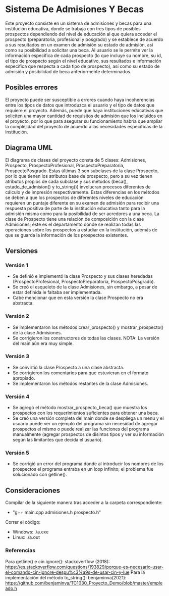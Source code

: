 # Sistema De Admisiones Y Becas
Este proyecto consiste en un sistema de admisiones y becas para una institución educativa, donde se trabaja con tres tipos de posibles prospectos dependiendo del nivel de educación al que quiera acceder el prospecto (preparatoria, profesional y posgrado) y se establece de acuerdo a sus resultados en un examen de admisión su estado de admisión, así como su posibilidad a solicitar una beca. Al usuario se le permite ver la información específica de cada prospecto (lo que incluye su nombre, su id, el tipo de prospecto según el nivel educativo, sus resultados e información específica que respecta a cada tipo de prospecto), así como su estado de admisión y posibilidad de beca anteriormente determinados.

## Posibles errores
El proyecto puede ser susceptible a errores cuando haya incoherencias entre los tipos de datos que introduzca el usuario y el tipo de datos que requiere el proyecto. Además, puede que haya instituciones educativas que soliciten una mayor cantidad de requisitos de admisión que los incluidos en el proyecto, por lo que para asegurar su funcionamiento habría que ampliar la complejidad del proyecto de acuerdo a las necesidades específicas de la institución.

## Diagrama UML
El diagrama de clases del proyecto consta de 5 clases: Admisiones, Prospecto, ProspectoProfesional, ProspectoPreparatoria, ProspectoPosgrado. Estas últimas 3 son subclases de la clase Prospecto, por lo que tienen los atributos base de prospecto, pero a su vez tienen atributos propios de cada subclase y sus métodos (beca(), estado_de_admision() y to_string()) involucran procesos diferentes de cálculo y de impresión respectivamente. Estas diferencias en los métodos se deben a que los prospectos de diferentes niveles de educación requieren un puntaje diferente en su examen de admisión para recibir una respuesta positiva de parte de la institución educativa tanto para la admisión misma como para la posibilidad de ser acredores a una beca. La clase de Prospecto tiene una relación de composición con la clase Admisiones; éste es el departamento donde se realizan todas las operaciones sobre los prospectos a estudiar en la institución, además de que se guarda la información de los prospectos existentes.

## Versiones
### Versión 1
* Se definió e implementó la clase Prospecto y sus clases heredadas (ProspectoProfesional, ProspectoPreparatoria, ProspectoPosgrado).
* Se creó el esqueleto de la clase Admisiones, sin embargo, a pesar de estar definida le faltaba ser implementada.
* Cabe mencionar que en esta versión la clase Prospecto no era abstracta.
### Versión 2
* Se implementaron los métodos crear_prospecto() y mostrar_prospecto() de la clase Admisiones.
* Se corrigieron los constructores de todas las clases.
NOTA: La versión del main aún era muy simple.
### Versión 3
* Se convirtió la clase Prospecto a una clase abstracta.
* Se corrigieron los comentarios para que estuvieran en el formato apropiado.
* Se implementaron los métodos restantes de la clase Admisiones.
### Versión 4
* Se agregó el método mostrar_prospecto_beca() que muestra los prospectos con los requerimientos suficientes para obtener una beca.
* Se creó una versión completa del main donde se despliega un menu y el usuario puede ver un ejemplo del programa sin necesidad de agregar prospectos el mismo o puede realizar las funciones del programa manualmente (agregar prospectos de disintos tipos y ver su información según las limitantes que decida el usuario).
### Versión 5
* Se corrigió un error del programa donde al introducir los nombres de los prospectos el programa entraba en un loop infinito; el problema fue solucionado con getline().

## Consideraciones
Compilar de la siguiente manera tras acceder a la carpeta correspondiente:
* "g++ main.cpp admisiones.h prospecto.h"

Correr el código:
* Windows: .\a.exe
* Linux: ./a.out

### Referencias
Para getline() e cin.ignore():
  stackoverflow (2018): https://es.stackoverflow.com/questions/193829/porque-es-necesario-usar-el-comando-cin-ignore-despu%c3%a9s-de-usar-cin-y-lue
Para la implementación del método to_string():
  benjaminva(2021): https://github.com/benjaminva/TC1030_Proyecto_Demo/blob/master/empleado.h
